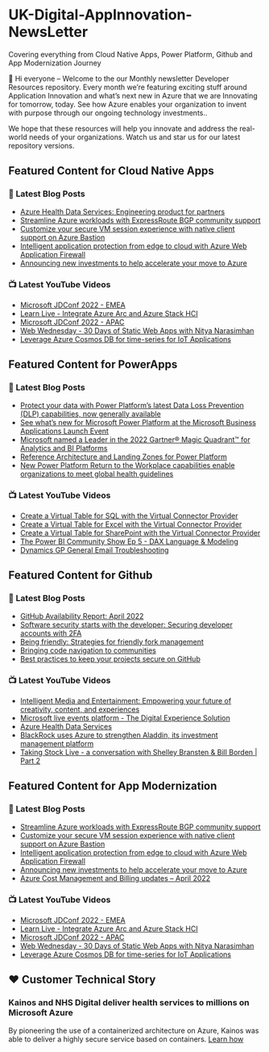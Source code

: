# UK-Digital-AppInnovation-NewsLetter

Covering everything from Cloud Native Apps, Power Platform, Github and App Modernization Journey

👋 Hi everyone – Welcome to the our Monthly newsletter Developer Resources repository. Every month we’re featuring exciting stuff around Application Innovation and what’s next new in Azure that we are Innovating for tomorrow, today. See how Azure enables your organization to invent with purpose through our ongoing technology investments..


We hope that these resources will help you innovate and address the real-world needs of your organizations. Watch us and star us for our latest repository versions.

## Featured Content for Cloud Native Apps


### 📝 Latest Blog Posts

    
<!-- BLOGCNA:START -->
- [Azure Health Data Services: Engineering product for partners](https://azure.microsoft.com/blog/azure-health-data-services-engineering-product-for-partners/)
- [Streamline Azure workloads with ExpressRoute BGP community support](https://azure.microsoft.com/blog/streamline-azure-workloads-with-expressroute-bgp-community-support/)
- [Customize your secure VM session experience with native client support on Azure Bastion](https://azure.microsoft.com/blog/customize-your-secure-vm-session-experience-with-native-client-support-on-azure-bastion/)
- [Intelligent application protection from edge to cloud with Azure Web Application Firewall](https://azure.microsoft.com/blog/intelligent-application-protection-from-edge-to-cloud-with-azure-web-application-firewall/)
- [Announcing new investments to help accelerate your move to Azure](https://azure.microsoft.com/blog/announcing-new-investments-to-help-accelerate-your-move-to-azure/)
<!-- BLOGCNA:END -->

### 📺 Latest YouTube Videos

 
<!-- YOUTUBECNA:START -->
- [Microsoft JDConf 2022 - EMEA](https://www.youtube.com/watch?v=FO-Q7yqVElI)
- [Learn Live - Integrate Azure Arc and Azure Stack HCI](https://www.youtube.com/watch?v=wfmQoAeXL_o)
- [Microsoft JDConf 2022 - APAC](https://www.youtube.com/watch?v=EBywddp-KLw)
- [Web Wednesday - 30 Days of Static Web Apps with Nitya Narasimhan](https://www.youtube.com/watch?v=9P3LYFoaFpY)
- [Leverage Azure Cosmos DB for time-series  for IoT Applications](https://www.youtube.com/watch?v=zsTro_H1f6U)
<!-- YOUTUBECNA:END -->

##  Featured Content for PowerApps
### 📝 Latest Blog Posts
<!-- BLOGPOWER:START -->
- [Protect your data with Power Platform’s latest Data Loss Prevention (DLP) capabilities, now generally available](https://cloudblogs.microsoft.com/powerplatform/2022/04/11/protect-your-data-with-power-platforms-latest-data-loss-prevention-dlp-capabilities-now-generally-available/)
- [See what’s new for Microsoft Power Platform at the Microsoft Business Applications Launch Event](https://cloudblogs.microsoft.com/powerplatform/2022/03/30/see-whats-new-for-microsoft-power-platform-at-the-microsoft-business-applications-launch-event/)
- [Microsoft named a Leader in the 2022 Gartner® Magic Quadrant™ for Analytics and BI Platforms](https://powerbi.microsoft.com/en-us/blog/microsoft-named-a-leader-in-the-2022-gartner-magic-quadrant-for-analytics-and-bi-platforms/)
- [Reference Architecture and Landing Zones for Power Platform](https://cloudblogs.microsoft.com/powerplatform/2022/02/18/north-star-architecture-and-landing-zones-for-power-platform/)
- [New Power Platform Return to the Workplace capabilities enable organizations to meet global health guidelines](https://cloudblogs.microsoft.com/powerplatform/2021/11/30/new-power-platform-return-to-the-workplace-capabilities-enable-organizations-to-meet-global-health-guidelines/)
<!-- BLOGPOWER:END -->
 ### 📺 Latest YouTube Videos
    
<!-- YOUTUBEPOWER:START -->
- [Create a Virtual Table for SQL with the Virtual Connector Provider](https://www.youtube.com/watch?v=3KJdBe3BkM4)
- [Create a Virtual Table for Excel with the Virtual Connector Provider](https://www.youtube.com/watch?v=9rxYzF5h7k8)
- [Create a Virtual Table for SharePoint with the Virtual Connector Provider](https://www.youtube.com/watch?v=Jj7bWCV5Pu4)
- [The Power BI Community Show Ep 5 - DAX Language &amp; Modeling](https://www.youtube.com/watch?v=Ijnh3c1Zxz8)
- [Dynamics GP General Email Troubleshooting](https://www.youtube.com/watch?v=MWQhWDNQ6jc)
<!-- YOUTUBEPOWER:END -->

##  Featured Content for Github
### 📝 Latest Blog Posts
<!-- BLOGGITHUB:START -->
- [GitHub Availability Report: April 2022](https://github.blog/2022-05-04-github-availability-report-april-2022/)
- [Software security starts with the developer: Securing developer accounts with 2FA](https://github.blog/2022-05-04-software-security-starts-with-the-developer-securing-developer-accounts-with-2fa/)
- [Being friendly: Strategies for friendly fork management](https://github.blog/2022-05-02-friend-zone-strategies-friendly-fork-management/)
- [Bringing code navigation to communities](https://github.blog/2022-04-29-bringing-code-navigation-to-communities/)
- [Best practices to keep your projects secure on GitHub](https://github.blog/2022-04-28-best-practices-to-keep-your-projects-secure-on-github/)
<!-- BLOGGITHUB:END -->
### 📺 Latest YouTube Videos
<!-- YOUTUBEGITHUB:START -->
- [Intelligent Media and Entertainment: Empowering your future of creativity, content, and experiences](https://www.youtube.com/watch?v=3SpKd5cwVAs)
- [Microsoft live events platform - The Digital Experience Solution](https://www.youtube.com/watch?v=LldOYzR5tfo)
- [Azure Health Data Services](https://www.youtube.com/watch?v=EKMI7TZK72k)
- [BlackRock uses Azure to strengthen Aladdin, its investment management platform](https://www.youtube.com/watch?v=4tm8exI0DSY)
- [Taking Stock Live - a conversation with Shelley Bransten &amp; Bill Borden | Part 2](https://www.youtube.com/watch?v=y9LU4ID2UCQ)
<!-- YOUTUBEGITHUB:END -->
##  Featured Content for App Modernization
### 📝 Latest Blog Posts
<!-- BLOGAPPMOD:START -->
- [Streamline Azure workloads with ExpressRoute BGP community support](https://azure.microsoft.com/blog/streamline-azure-workloads-with-expressroute-bgp-community-support/)
- [Customize your secure VM session experience with native client support on Azure Bastion](https://azure.microsoft.com/blog/customize-your-secure-vm-session-experience-with-native-client-support-on-azure-bastion/)
- [Intelligent application protection from edge to cloud with Azure Web Application Firewall](https://azure.microsoft.com/blog/intelligent-application-protection-from-edge-to-cloud-with-azure-web-application-firewall/)
- [Announcing new investments to help accelerate your move to Azure](https://azure.microsoft.com/blog/announcing-new-investments-to-help-accelerate-your-move-to-azure/)
- [Azure Cost Management and Billing updates – April 2022](https://azure.microsoft.com/blog/azure-cost-management-and-billing-updates-april-2022/)
<!-- BLOGAPPMOD:END -->
### 📺 Latest YouTube Videos
<!-- YOUTUBEAPPMOD:START -->
- [Microsoft JDConf 2022 - EMEA](https://www.youtube.com/watch?v=FO-Q7yqVElI)
- [Learn Live - Integrate Azure Arc and Azure Stack HCI](https://www.youtube.com/watch?v=wfmQoAeXL_o)
- [Microsoft JDConf 2022 - APAC](https://www.youtube.com/watch?v=EBywddp-KLw)
- [Web Wednesday - 30 Days of Static Web Apps with Nitya Narasimhan](https://www.youtube.com/watch?v=9P3LYFoaFpY)
- [Leverage Azure Cosmos DB for time-series  for IoT Applications](https://www.youtube.com/watch?v=zsTro_H1f6U)
<!-- YOUTUBEAPPMOD:END -->


## ♥️ Customer Technical Story 

### Kainos and NHS Digital deliver health services to millions on Microsoft Azure

By pioneering the use of a containerized architecture on Azure, Kainos was able to deliver a highly secure service based on containers. [Learn how](https://customers.microsoft.com/en-us/story/1368348549535774520-kainos-and-nhs-digital-deliver-health-services-to-millions-on-microsoft-azure)

